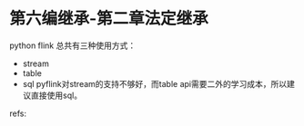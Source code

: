 # 第六编继承-第二章法定继承


python flink 总共有三种使用方式：
- stream
- table
- sql
pyflink对stream的支持不够好，而table api需要二外的学习成本，所以建议直接使用sql。

refs:

